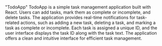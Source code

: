"TodoApp"
TodoApp is a simple task management application built with React. Users can add tasks, mark them as complete or incomplete, and delete tasks. The application provides real-time notifications for task-related actions, such as adding a new task, deleting a task, and marking a task as complete or incomplete. Each task is assigned a unique ID, and the user interface displays the task ID along with the task text. The application offers a clean and intuitive interface for efficient task management.
